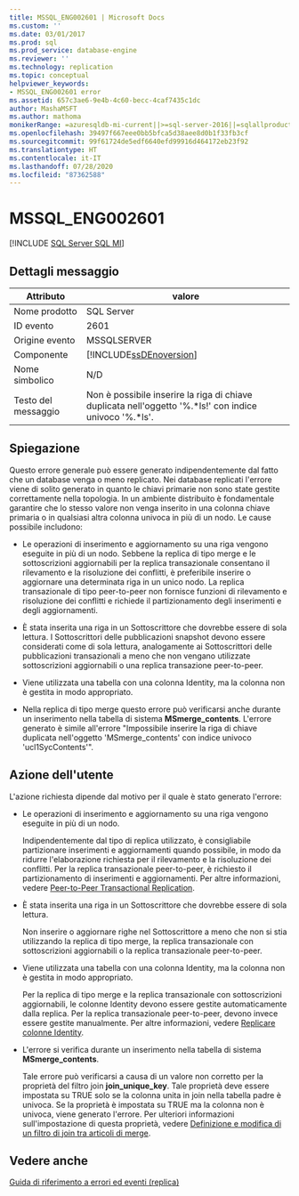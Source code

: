 ```yaml
---
title: MSSQL_ENG002601 | Microsoft Docs
ms.custom: ''
ms.date: 03/01/2017
ms.prod: sql
ms.prod_service: database-engine
ms.reviewer: ''
ms.technology: replication
ms.topic: conceptual
helpviewer_keywords:
- MSSQL_ENG002601 error
ms.assetid: 657c3ae6-9e4b-4c60-becc-4caf7435c1dc
author: MashaMSFT
ms.author: mathoma
monikerRange: =azuresqldb-mi-current||>=sql-server-2016||=sqlallproducts-allversions
ms.openlocfilehash: 39497f667eee0bb5bfca5d38aee8d0b1f33fb3cf
ms.sourcegitcommit: 99f61724de5edf6640efd99916d464172eb23f92
ms.translationtype: HT
ms.contentlocale: it-IT
ms.lasthandoff: 07/28/2020
ms.locfileid: "87362588"
---
```

# <a name="mssql_eng002601"></a>MSSQL_ENG002601
[!INCLUDE [SQL Server SQL MI](../../includes/applies-to-version/sql-asdbmi.md)]
    
## <a name="message-details"></a>Dettagli messaggio  
  
|Attributo|valore|  
|-|-|  
|Nome prodotto|SQL Server|  
|ID evento|2601|  
|Origine evento|MSSQLSERVER|  
|Componente|[!INCLUDE[ssDEnoversion](../../includes/ssdenoversion-md.md)]|  
|Nome simbolico|N/D|  
|Testo del messaggio|Non è possibile inserire la riga di chiave duplicata nell'oggetto '%.*ls!' con indice univoco '%.\*ls'.|  
  
## <a name="explanation"></a>Spiegazione  
 Questo errore generale può essere generato indipendentemente dal fatto che un database venga o meno replicato. Nei database replicati l'errore viene di solito generato in quanto le chiavi primarie non sono state gestite correttamente nella topologia. In un ambiente distribuito è fondamentale garantire che lo stesso valore non venga inserito in una colonna chiave primaria o in qualsiasi altra colonna univoca in più di un nodo. Le cause possibile includono:  
  
-   Le operazioni di inserimento e aggiornamento su una riga vengono eseguite in più di un nodo. Sebbene la replica di tipo merge e le sottoscrizioni aggiornabili per la replica transazionale consentano il rilevamento e la risoluzione dei conflitti, è preferibile inserire o aggiornare una determinata riga in un unico nodo. La replica transazionale di tipo peer-to-peer non fornisce funzioni di rilevamento e risoluzione dei conflitti e richiede il partizionamento degli inserimenti e degli aggiornamenti.  
  
-   È stata inserita una riga in un Sottoscrittore che dovrebbe essere di sola lettura. I Sottoscrittori delle pubblicazioni snapshot devono essere considerati come di sola lettura, analogamente ai Sottoscrittori delle pubblicazioni transazionali a meno che non vengano utilizzate sottoscrizioni aggiornabili o una replica transazione peer-to-peer.  
  
-   Viene utilizzata una tabella con una colonna Identity, ma la colonna non è gestita in modo appropriato.  
  
-   Nella replica di tipo merge questo errore può verificarsi anche durante un inserimento nella tabella di sistema **MSmerge_contents**. L'errore generato è simile all'errore "Impossibile inserire la riga di chiave duplicata nell'oggetto 'MSmerge_contents' con indice univoco 'ucl1SycContents'".  
  
## <a name="user-action"></a>Azione dell'utente  
 L'azione richiesta dipende dal motivo per il quale è stato generato l'errore:  
  
-   Le operazioni di inserimento e aggiornamento su una riga vengono eseguite in più di un nodo.  
  
     Indipendentemente dal tipo di replica utilizzato, è consigliabile partizionare inserimenti e aggiornamenti quando possibile, in modo da ridurre l'elaborazione richiesta per il rilevamento e la risoluzione dei conflitti. Per la replica transazionale peer-to-peer, è richiesto il partizionamento di inserimenti e aggiornamenti. Per altre informazioni, vedere [Peer-to-Peer Transactional Replication](../../relational-databases/replication/transactional/peer-to-peer-transactional-replication.md).  
  
-   È stata inserita una riga in un Sottoscrittore che dovrebbe essere di sola lettura.  
  
     Non inserire o aggiornare righe nel Sottoscrittore a meno che non si stia utilizzando la replica di tipo merge, la replica transazionale con sottoscrizioni aggiornabili o la replica transazionale peer-to-peer.  
  
-   Viene utilizzata una tabella con una colonna Identity, ma la colonna non è gestita in modo appropriato.  
  
     Per la replica di tipo merge e la replica transazionale con sottoscrizioni aggiornabili, le colonne Identity devono essere gestite automaticamente dalla replica. Per la replica transazionale peer-to-peer, devono invece essere gestite manualmente. Per altre informazioni, vedere [Replicare colonne Identity](../../relational-databases/replication/publish/replicate-identity-columns.md).  
  
-   L'errore si verifica durante un inserimento nella tabella di sistema **MSmerge_contents**.  
  
     Tale errore può verificarsi a causa di un valore non corretto per la proprietà del filtro join **join_unique_key**. Tale proprietà deve essere impostata su TRUE solo se la colonna unita in join nella tabella padre è univoca. Se la proprietà è impostata su TRUE ma la colonna non è univoca, viene generato l'errore. Per ulteriori informazioni sull'impostazione di questa proprietà, vedere [Definizione e modifica di un filtro di join tra articoli di merge](../../relational-databases/replication/publish/define-and-modify-a-join-filter-between-merge-articles.md).  
  
## <a name="see-also"></a>Vedere anche  
 [Guida di riferimento a errori ed eventi &#40;replica&#41;](../../relational-databases/replication/errors-and-events-reference-replication.md)  
  
  
